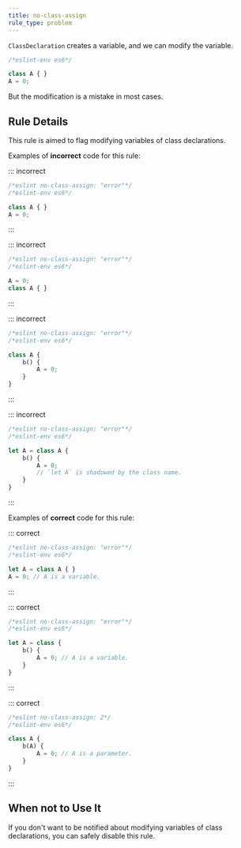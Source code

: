 ```yaml
---
title: no-class-assign
rule_type: problem
---
```




`ClassDeclaration` creates a variable, and we can modify the variable.

```js
/*eslint-env es6*/

class A { }
A = 0;
```

But the modification is a mistake in most cases.

## Rule Details

This rule is aimed to flag modifying variables of class declarations.

Examples of **incorrect** code for this rule:

::: incorrect

```js
/*eslint no-class-assign: "error"*/
/*eslint-env es6*/

class A { }
A = 0;
```

:::

::: incorrect

```js
/*eslint no-class-assign: "error"*/
/*eslint-env es6*/

A = 0;
class A { }
```

:::

::: incorrect

```js
/*eslint no-class-assign: "error"*/
/*eslint-env es6*/

class A {
    b() {
        A = 0;
    }
}
```

:::

::: incorrect

```js
/*eslint no-class-assign: "error"*/
/*eslint-env es6*/

let A = class A {
    b() {
        A = 0;
        // `let A` is shadowed by the class name.
    }
}
```

:::

Examples of **correct** code for this rule:

::: correct

```js
/*eslint no-class-assign: "error"*/
/*eslint-env es6*/

let A = class A { }
A = 0; // A is a variable.
```

:::

::: correct

```js
/*eslint no-class-assign: "error"*/
/*eslint-env es6*/

let A = class {
    b() {
        A = 0; // A is a variable.
    }
}
```

:::

::: correct

```js
/*eslint no-class-assign: 2*/
/*eslint-env es6*/

class A {
    b(A) {
        A = 0; // A is a parameter.
    }
}
```

:::

## When not to Use It

If you don't want to be notified about modifying variables of class declarations, you can safely disable this rule.

